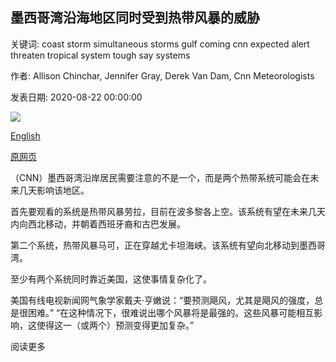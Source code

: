 ## 墨西哥湾沿海地区同时受到热带风暴的威胁

关键词: coast storm simultaneous storms gulf coming cnn expected alert threaten tropical system tough say systems

作者: Allison Chinchar, Jennifer Gray, Derek Van Dam, Cnn Meteorologists

发表日期: 2020-08-22 00:00:00

![](https://cdn.cnn.com/cnnnext/dam/assets/200822050350-double-storm-track-saturday-super-tease.jpg)

[English](Gulf%20Coast%20on%20alert%20as%20simultaneous%20tropical%20storms%20threaten.md)

[原网页](https://edition.cnn.com/2020/08/22/weather/tropical-storm-laura-marco-atlantic-gulf-forecast-saturday/index.html)

（CNN）墨西哥湾沿岸居民需要注意的不是一个，而是两个热带系统可能会在未来几天影响该地区。

首先要观看的系统是热带风暴劳拉，目前在波多黎各上空。该系统有望在未来几天内向西北移动，并朝着西班牙裔和古巴发展。

第二个系统，热带风暴马可，正在穿越尤卡坦海峡。该系统有望向北移动到墨西哥湾。

至少有两个系统同时靠近美国，这使事情复杂化了。

美国有线电视新闻网气象学家戴夫·亨嫩说：“要预测飓风，尤其是飓风的强度，总是很困难。” “在这种情况下，很难说出哪个风暴将是最强的。这些风暴可能相互影响，这使得这一（或两个）预测变得更加复杂。”

阅读更多
